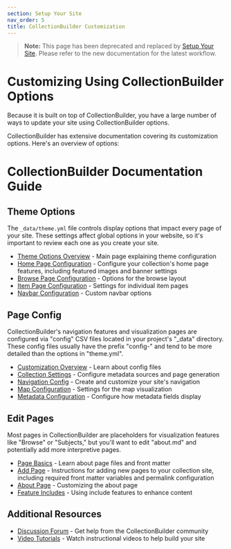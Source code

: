 ```yaml
---
section: Setup Your Site
nav_order: 5
title: CollectionBuilder Customization 
---
```


> **Note:** This page has been deprecated and replaced by [Setup Your Site](../setup-your-site.md). Please refer to the new documentation for the latest workflow.
# Customizing Using CollectionBuilder Options

Because it is built on top of CollectionBuilder, you have a large number of ways to update your site using CollectionBuilder options. 

CollectionBuilder has extensive documentation covering its customization options. Here's an overview of options: 

# CollectionBuilder Documentation Guide

## Theme Options
The `_data/theme.yml` file controls display options that impact every page of your site. These settings affect global options in your website, so it's important to review each one as you create your site.

- [Theme Options Overview](https://collectionbuilder.github.io/cb-docs/docs/theme/) - Main page explaining theme configuration
- [Home Page Configuration](https://collectionbuilder.github.io/cb-docs/docs/theme/home/) - Configure your collection's home page features, including featured images and banner settings
- [Browse Page Configuration](https://collectionbuilder.github.io/cb-docs/docs/theme/browse/) - Options for the browse layout
- [Item Page Configuration](https://collectionbuilder.github.io/cb-docs/docs/theme/item/) - Settings for individual item pages
- [Navbar Configuration](https://collectionbuilder.github.io/cb-docs/docs/theme/navbar/) - Custom navbar options

## Page Config
CollectionBuilder's navigation features and visualization pages are configured via "config" CSV files located in your project's "_data" directory. These config files usually have the prefix "config-" and tend to be more detailed than the options in "theme.yml".

- [Customization Overview](https://collectionbuilder.github.io/cb-docs/docs/customization/) - Learn about config files
- [Collection Settings](https://collectionbuilder.github.io/cb-docs/docs/config/collection/) - Configure metadata sources and page generation
- [Navigation Config](https://collectionbuilder.github.io/cb-docs/docs/config/nav/) - Create and customize your site's navigation
- [Map Configuration](https://collectionbuilder.github.io/cb-docs/docs/config/map/) - Settings for the map visualization
- [Metadata Configuration](https://collectionbuilder.github.io/cb-docs/docs/config/metadata/) - Configure how metadata fields display

## Edit Pages
Most pages in CollectionBuilder are placeholders for visualization features like "Browse" or "Subjects," but you'll want to edit "about.md" and potentially add more interpretive pages.

- [Page Basics](https://collectionbuilder.github.io/cb-docs/docs/pages/basics/) - Learn about page files and front matter
- [Add Page](https://collectionbuilder.github.io/cb-docs/docs/pages/add_page/) - Instructions for adding new pages to your collection site, including required front matter variables and permalink configuration
- [About Page](https://collectionbuilder.github.io/cb-docs/docs/pages/about/) - Customizing the about page
- [Feature Includes](https://collectionbuilder.github.io/cb-docs/docs/pages/features/) - Using include features to enhance content

## Additional Resources
- [Discussion Forum](https://github.com/CollectionBuilder/collectionbuilder.github.io/discussions) - Get help from the CollectionBuilder community
- [Video Tutorials](https://collectionbuilder.github.io/cb-docs/docs/tutorials/) - Watch instructional videos to help build your site

<!-- This section has been replaced by the new combined 'Setup Your Site' documentation. Please see ../setup-your-site.md for the latest workflow. -->

